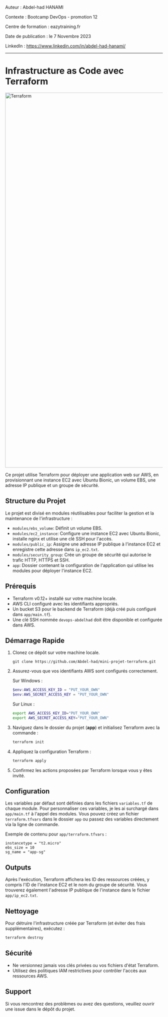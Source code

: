 Auteur : Abdel-had HANAMI

Contexte : Bootcamp DevOps - promotion 12

Centre de formation : eazytraining.fr

Date de publication : le 7 Novembre 2023

LinkedIn : https://www.linkedin.com/in/abdel-had-hanami/

---
# Infrastructure as Code avec Terraform

<img width="1200" alt="Terraform" src="https://github.com/Abdel-had/mini-projet-terraform/assets/101605739/890fb4c0-f3ad-4d91-b169-486369a47e5a">

Ce projet utilise Terraform pour déployer une application web sur AWS, en provisionnant une instance EC2 avec Ubuntu Bionic, un volume EBS, une adresse IP publique et un groupe de sécurité.

## Structure du Projet

Le projet est divisé en modules réutilisables pour faciliter la gestion et la maintenance de l'infrastructure :

- `modules/ebs_volume`: Définit un volume EBS.
- `modules/ec2_instance`: Configure une instance EC2 avec Ubuntu Bionic, installe nginx et utilise une clé SSH pour l'accès.
- `modules/public_ip`: Assigne une adresse IP publique à l'instance EC2 et enregistre cette adresse dans `ip_ec2.txt`.
- `modules/security_group`: Crée un groupe de sécurité qui autorise le trafic HTTP, HTTPS et SSH.
- `app`: Dossier contenant la configuration de l'application qui utilise les modules pour déployer l'instance EC2.

## Prérequis

- Terraform v0.12+ installé sur votre machine locale.
- AWS CLI configuré avec les identifiants appropriés.
- Un bucket S3 pour le backend de Terraform (déjà créé puis configuré dans `app/main.tf`).
- Une clé SSH nommée `devops-abdelhad` doit être disponible et configurée dans AWS.

## Démarrage Rapide

1. Clonez ce dépôt sur votre machine locale.

    ```
    git clone https://github.com/Abdel-had/mini-projet-terraform.git
    ```

2. Assurez-vous que vos identifiants AWS sont configurés correctement.

    Sur Windows :

    ```ps1
    $env:AWS_ACCESS_KEY_ID = "PUT_YOUR_OWN"
    $env:AWS_SECRET_ACCESS_KEY = "PUT_YOUR_OWN"
    ```

    Sur Linux :

    ```sh
    export AWS_ACCESS_KEY_ID="PUT_YOUR_OWN"
    export AWS_SECRET_ACCESS_KEY="PUT_YOUR_OWN"
    ```


3. Naviguez dans le dossier du projet (**app**) et initialisez Terraform avec la commande :

   ```sh
   terraform init
   ```

4. Appliquez la configuration Terraform :

   ```sh
   terraform apply
   ```

5. Confirmez les actions proposées par Terraform lorsque vous y êtes invité.

## Configuration

Les variables par défaut sont définies dans les fichiers `variables.tf` de chaque module. Pour personnaliser ces variables, je les ai surchargé dans `app/main.tf` à l'appel des modules. Vous pouvez créez un fichier `terraform.tfvars` dans le dossier `app` ou passez des variables directement via la ligne de commande.

Exemple de contenu pour `app/terraform.tfvars` :

```hcl
instancetype = "t2.micro"
ebs_size = 10
sg_name = "app-sg"
```

## Outputs

Après l'exécution, Terraform affichera les ID des ressources créées, y compris l'ID de l'instance EC2 et le nom du groupe de sécurité. Vous trouverez également l'adresse IP publique de l'instance dans le fichier `app/ip_ec2.txt`.

## Nettoyage

Pour détruire l'infrastructure créée par Terraform (et éviter des frais supplémentaires), exécutez :

```sh
terraform destroy
```

## Sécurité

- Ne versionnez jamais vos clés privées ou vos fichiers d'état Terraform.
- Utilisez des politiques IAM restrictives pour contrôler l'accès aux ressources AWS.

## Support

Si vous rencontrez des problèmes ou avez des questions, veuillez ouvrir une issue dans le dépôt du projet.
